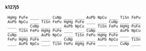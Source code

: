 #### k127j5 

     HgHg PuFe ____ ____ CuNp ____ ____ AuPb NpCu ____ TiSn FePu 
     AuPb NpCu ____ TiSn FePu HgHg PuFe ____ ____ CuNp ____ ____ 
     ____ ____ CuNp ____ ____ AuPb NpCu ____ TiSn FePu HgHg PuFe 
     ____ TiSn FePu HgHg PuFe ____ ____ CuNp ____ ____ AuPb NpCu 
     CuNp ____ ____ AuPb NpCu ____ TiSn FePu HgHg PuFe ____ ____ 
     FePu HgHg PuFe ____ ____ CuNp ____ ____ AuPb NpCu ____ TiSn 
     ____ AuPb NpCu ____ TiSn FePu HgHg PuFe ____ ____ CuNp ____ 

